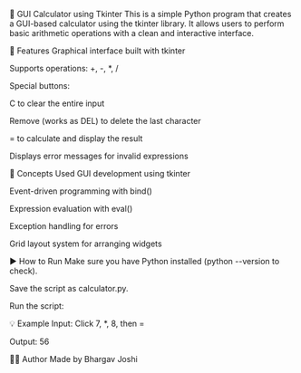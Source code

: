 🧮 GUI Calculator using Tkinter
This is a simple Python program that creates a GUI-based calculator using the tkinter library. It allows users to perform basic arithmetic operations with a clean and interactive interface.

📌 Features
Graphical interface built with tkinter

Supports operations: +, -, *, /

Special buttons:

C to clear the entire input

Remove (works as DEL) to delete the last character

= to calculate and display the result

Displays error messages for invalid expressions

🧠 Concepts Used
GUI development using tkinter

Event-driven programming with bind()

Expression evaluation with eval()

Exception handling for errors

Grid layout system for arranging widgets

▶️ How to Run
Make sure you have Python installed (python --version to check).

Save the script as calculator.py.

Run the script:

💡 Example
Input:
Click 7, *, 8, then =

Output:
56

🧑‍💻 Author
Made by Bhargav Joshi

